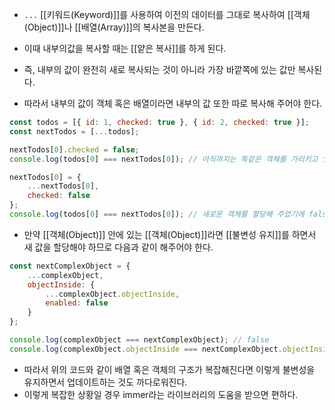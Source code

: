 - `...` [[키워드(Keyword)]]를 사용하여 이전의 데이터를 그대로 복사하여 [[객체(Object)]]나 [[배열(Array)]]의 복사본을 만든다.

- 이때 내부의값을 복사할 때는 [[얕은 복사]]를 하게 된다.
- 즉, 내부의 값이 완전히 새로 복사되는 것이 아니라 가장 바깥쪽에 있는 값만 복사된다.
- 따라서 내부의 값이 객체 혹은 배열이라면 내부의 값 또한 따로 복사해 주어야 한다.

```jsx
const todos = [{ id: 1, checked: true }, { id: 2, checked: true }];
const nextTodos = [...todos];

nextTodos[0].checked = false;
console.log(todos[0] === nextTodos[0]); // 아직까지는 똑같은 객체를 가리키고 있기 때문에 ture

nextTodos[0] = {
	...nextTodos[0],
	checked: false
};
console.log(todos[0] === nextTodos[0]); // 새로운 객체를 할당해 주었기에 false
```

- 만약 [[객체(Object)]] 안에 있는 [[객체(Object)]]라면 [[불변성 유지]]를 하면서 새 값을 할당해야 하므로 다음과 같이 해주어야 한다.

```jsx
const nextComplexObject = {
	...complexObject,
	objectInside: {
		...complexObject.objectInside,
		enabled: false
	}
};

console.log(complexObject === nextComplexObject); // false
console.log(complexObject.objectInside === nextComplexObject.objectInside) // false
```

- 따라서 위의 코드와 같이 배열 혹은 객체의 구조가 복잡해진다면 이렇게 불변성을 유지하면서 업데이트하는 것도 까다로워진다.
- 이렇게 복잡한 상황일 경우 immer라는 라이브러리의 도움을 받으면 편하다.